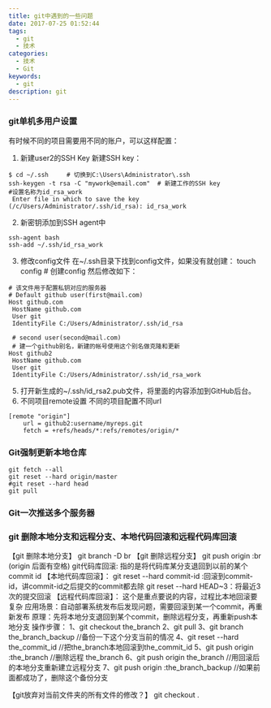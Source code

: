 ```yaml
---
title: git中遇到的一些问题
date: 2017-07-25 01:52:44
tags:
  - git
  - 技术
categories:
  - 技术
  - Git
keywords:
  - git
description: git
---
```


### git单机多用户设置
有时候不同的项目需要用不同的账户，可以这样配置：
1. 新建user2的SSH Key
 新建SSH key：
```
$ cd ~/.ssh     # 切换到C:\Users\Administrator\.ssh
ssh-keygen -t rsa -C "mywork@email.com"  # 新建工作的SSH key
#设置名称为id_rsa_work
 Enter file in which to save the key (/c/Users/Administrator/.ssh/id_rsa): id_rsa_work
```
2. 新密钥添加到SSH agent中
```
ssh-agent bash
ssh-add ~/.ssh/id_rsa_work
```
3. 修改config文件
   在~/.ssh目录下找到config文件，如果没有就创建：
   touch config        # 创建config
   然后修改如下：
```
# 该文件用于配置私钥对应的服务器
# Default github user(first@mail.com)
Host github.com
 HostName github.com
 User git
 IdentityFile C:/Users/Administrator/.ssh/id_rsa

 # second user(second@mail.com)
 # 建一个github别名，新建的帐号使用这个别名做克隆和更新
Host github2
 HostName github.com
 User git
 IdentityFile C:/Users/Administrator/.ssh/id_rsa_work
```
5. 打开新生成的~/.ssh/id_rsa2.pub文件，将里面的内容添加到GitHub后台。
5. 不同项目remote设置
    不同的项目配置不同url
```
[remote "origin"]
	url = github2:username/myreps.git
	fetch = +refs/heads/*:refs/remotes/origin/*
```
### Git强制更新本地仓库
```
git fetch --all  
git reset --hard origin/master 
#git reset --hard head 
git pull
```
### Git一次推送多个服务器

### git 删除本地分支和远程分支、本地代码回滚和远程代码库回滚
【git 删除本地分支】
git branch -D br
【git 删除远程分支】
git push origin :br  (origin 后面有空格)
git代码库回滚: 指的是将代码库某分支退回到以前的某个commit id
【本地代码库回滚】：
git reset --hard commit-id :回滚到commit-id，讲commit-id之后提交的commit都去除
git reset --hard HEAD~3：将最近3次的提交回滚
【远程代码库回滚】：
这个是重点要说的内容，过程比本地回滚要复杂
应用场景：自动部署系统发布后发现问题，需要回滚到某一个commit，再重新发布
原理：先将本地分支退回到某个commit，删除远程分支，再重新push本地分支
操作步骤：
1、git checkout the_branch
2、git pull
3、git branch the_branch_backup //备份一下这个分支当前的情况
4、git reset --hard the_commit_id //把the_branch本地回滚到the_commit_id
5、git push origin :the_branch //删除远程 the_branch
6、git push origin the_branch //用回滚后的本地分支重新建立远程分支
7、git push origin :the_branch_backup //如果前面都成功了，删除这个备份分支

【git放弃对当前文件夹的所有文件的修改？】
git checkout .